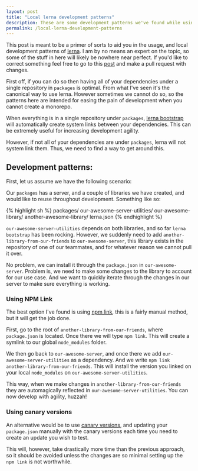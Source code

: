 ```yaml
---
layout: post
title: "Local lerna development patterns"
description: These are some development patterns we've found while using lerna that have made our lives a bit easier.
permalink: /local-lerna-development-patterns
---
```


This post is meant to be a primer of sorts to aid you in the usage, and local
development patterns of [lerna](https://github.com/lerna/lerna). I am by no
means an expert on the topic, so some of the stuff in here will likely be
nowhere near perfect. If you'd like to correct something feel free to go to this
[post](https://github.com/Zyst/zyst.github.io/blob/master/_posts/2018-01-23-local-lerna-development-patterns.markdown)
and make a pull request with changes.

First off, if you can do so then having all of your dependencies under a single
repository in `packages` is optimal. From what I've seen it's the canonical way
to use lerna. However sometimes we cannot do so, so the patterns here are
intended for easing the pain of development when you cannot create a monorepo.

When everything is in a single repository under `packages`,
[lerna bootstrap](https://github.com/lerna/lerna#bootstrap) will automatically
create system links between your dependencies. This can be extremely useful for
increasing development agility.

However, if not all of your dependencies are under `packages`, lerna will not
system link them. Thus, we need to find a way to get around this.

## Development patterns:

First, let us assume we have the following scenario:

Our `packages` has a server, and a couple of libraries we have created, and
would like to reuse throughout development. Something like so:

{% highlight sh %}
packages/
  our-awesome-server-utilities/
  our-awesome-library/
  another-awesome-library/
lerna.json
{% endhighlight %}

`our-awesome-server-utilities` depends on both libraries, and so far
`lerna bootstrap` has been rocking. However, we suddenly need to add
`another-library-from-our-friends` to `our-awesome-server`, this library exists
in the repository of one of our teammates, and for whatever reason we cannot
pull it over.

No problem, we can install it through the `package.json` in
`our-awesome-server`. Problem is, we need to make some changes to the library to
account for our use case. And we want to quickly iterate through the changes in
our server to make sure everything is working.

### Using NPM Link

The best option I've found is using [npm link](https://docs.npmjs.com/cli/link),
this is a fairly manual method, but it will get the job done.

First, go to the root of `another-library-from-our-friends`, where
`package.json` is located. Once there we will type `npm link`. This will create
a symlink to our global `node_modules` folder.

We then go back to `our-awesome-server`, and once there we add
`our-awesome-server-utilities` as a dependency. And we write
`npm link another-library-from-our-friends`. This will install the version you
linked on your local `node_modules` on `our-awesome-server-utilities`.

This way, when we make changes in `another-library-from-our-friends` they are
automagically reflected in `our-awesome-server-utilities`. You can now develop
with agility, huzzah!

### Using canary versions

An alternative would be to use
[canary versions](https://github.com/lerna/lerna#--canary--c), and updating your
`package.json` manually with the canary versions each time you need to create an
update you wish to test.

This will, however, take drastically more time than the previous approach, so
it should be avoided unless the changes are so minimal setting up the `npm link`
is not worthwhile.
